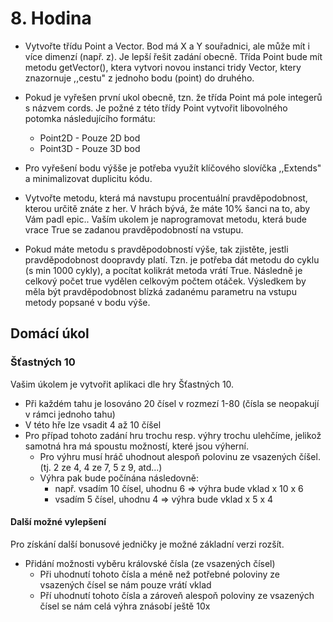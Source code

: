 # 8. Hodina

- Vytvořte třídu Point a Vector. Bod má X a Y souřadnici, ale může mít i více dimenzí (např. z). Je lepší řešit zadání obecně. Třída Point bude mít metodu getVector(), ktera vytvori novou instanci tridy Vector, ktery znazornuje ,,cestu" z jednoho bodu (point) do druhého.
- Pokud je vyřešen první ukol obecně, tzn. že třída Point má pole integerů s názvem cords. Je požné z této třídy Point vytvořit libovolného potomka následujícího formátu:
  - Point2D - Pouze 2D bod
  - Point3D - Pouze 3D bod
- Pro vyřešení bodu výšše je potřeba využít klíčového slovíčka ,,Extends" a minimalizovat duplicitu kódu.

- Vytvořte metodu, která má navstupu procentuální pravděpodobnost, kterou určitě znáte z her. V hrách bývá, že máte 10% šanci na to, aby Vám padl epic.. Vaším ukolem je naprogramovat metodu, která bude vrace True se zadanou pravděpodobností na vstupu.
- Pokud máte metodu s pravděpodobností výše, tak zjistěte, jestli pravděpodobnost doopravdy platí. Tzn. je potřeba dát metodu do cyklu (s min 1000 cykly), a pocítat kolikrát metoda vrátí True. Následně je celkový počet true vydělen celkovým počtem otáček. Výsledkem by měla být pravděpodobnost blízká zadanému parametru na vstupu metody popsané v bodu výše.

## **Domácí úkol**

### Šťastných 10

Vašim úkolem je vytvořit aplikaci dle hry Šťastných 10.
- Při každém tahu je losováno 20 čísel v rozmezí 1-80 (čísla se neopakují v rámci jednoho tahu)
- V této hře lze vsadit 4 až 10 číšel
- Pro případ tohoto zadání hru trochu resp. výhry trochu ulehčíme, jelikož samotná hra má spoustu možností, které jsou výherní.
  - Pro výhru musí hráč uhodnout alespoň polovinu ze vsazených číšel. (tj. 2 ze 4, 4 ze 7, 5 z 9, atd...)
  - Výhra pak bude počínána následovně:
    - např. vsadím 10 čísel, uhodnu 6 => výhra bude vklad x 10 x 6
    - vsadím 5 čísel, uhodnu 4 => výhra bude vklad x 5 x 4

#### Další možné vylepšení
Pro získání další bonusové jedničky je možné základní verzi rozšít.
- Přidání možnosti vyběru královské čísla (ze vsazených čísel)
  - Při uhodnutí tohoto čísla a méně než potřebné poloviny ze vsazených čísel se nám pouze vrátí vklad
  - Pří uhodnutí tohoto čísla a zároveň alespoň poloviny ze vsazených čísel se nám celá výhra znásobí ještě 10x

